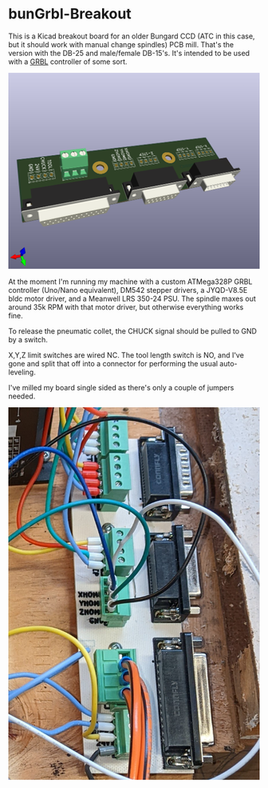 # bunGrbl-Breakout

This is a Kicad breakout board for an older Bungard CCD (ATC in this case,
but it should work with manual change spindles) PCB mill. That's the
version with the DB-25 and male/female DB-15's. It's intended to be used
with a [GRBL](https://github.com/gnea/grbl/wiki) controller of some sort.

![Model](Images/bunGrbl-Breakout.png)

At the moment I'm running my machine with a custom ATMega328P GRBL
controller (Uno/Nano equivalent), DM542 stepper drivers, a JYQD-V8.5E bldc
motor driver, and a Meanwell LRS 350-24 PSU. The spindle maxes out around
35k RPM with that motor driver, but otherwise everything works fine.

To release the pneumatic collet, the CHUCK signal should be pulled to GND
by a switch.

X,Y,Z limit switches are wired NC. The tool length switch is NO, and
I've gone and split that off into a connector for performing the usual
auto-leveling.

I've milled my board single sided as there's only a couple of jumpers
needed.

![Assembled](Images/assembled.jpg)
